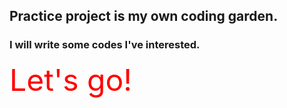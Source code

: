 ## Practice project is my own coding garden.
### I will write some codes I've interested.

<font color=red size=77>Let's go!</font>